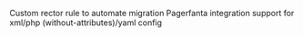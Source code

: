 Custom rector rule to automate migration
Pagerfanta integration
support for xml/php (without-attributes)/yaml config
